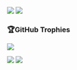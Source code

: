 ![](https://github-readme-stats.vercel.app/api?username=whiteleaf7&theme=flag-india&hide_border=false&include_all_commits=true&count_private=true)
![](https://github-readme-streak-stats.herokuapp.com/?user=whiteleaf7&theme=flag-india&hide_border=false)<br/>
<!--![](https://github-readme-stats.vercel.app/api/top-langs/?username=whiteleaf7&theme=flag-india&hide_border=false&include_all_commits=true&count_private=true&layout=compact)-->

### 🏆GitHub Trophies
![](https://github-profile-trophy.vercel.app/?username=whiteleaf7&theme=oldie&no-frame=true&no-bg=false&margin-w=4)

![](http://github-profile-summary-cards.vercel.app/api/cards/profile-details?username=whiteleaf7&theme=github)
![](http://github-profile-summary-cards.vercel.app/api/cards/repos-per-language?username=whiteleaf7&theme=github)
